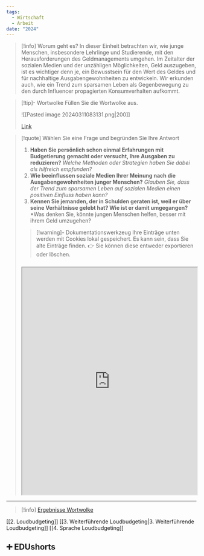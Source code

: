 ```yaml
---
tags:
  - Wirtschaft
  - Arbeit
date: "2024"
---
```

>[!info] Worum geht es?
>In dieser Einheit betrachten wir, wie junge Menschen, insbesondere Lehrlinge und Studierende, mit den Herausforderungen des Geldmanagements umgehen. Im Zeitalter der sozialen Medien und der unzähligen Möglichkeiten, Geld auszugeben, ist es wichtiger denn je, ein Bewusstsein für den Wert des Geldes und für nachhaltige Ausgabengewohnheiten zu entwickeln. Wir erkunden auch, wie ein Trend zum sparsamen Leben als Gegenbewegung zu den durch Influencer propagierten Konsumverhalten aufkommt.



>[!tip]- Wortwolke
>Füllen Sie die Wortwolke aus.
>
>![[Pasted image 20240311083131.png|200]]
>
>[Link](https://www.menti.com/alm13ypnowi5)

>[!quote] Wählen Sie eine Frage und begründen Sie Ihre Antwort
>1. **Haben Sie persönlich schon einmal Erfahrungen mit Budgetierung gemacht oder versucht, Ihre Ausgaben zu reduzieren?**
>   *Welche Methoden oder Strategien haben Sie dabei als hilfreich empfunden?*
>2. **Wie beeinflussen soziale Medien Ihrer Meinung nach die Ausgabengewohnheiten junger Menschen?**
>   *Glauben Sie, dass der Trend zum sparsamen Leben auf sozialen Medien einen positiven Einfluss haben kann?*
>3. **Kennen Sie jemanden, der in Schulden geraten ist, weil er über seine Verhältnisse gelebt hat? Wie ist er damit umgegangen?**
>   *Was denken Sie, könnte jungen Menschen helfen, besser mit ihrem Geld umzugehen?
>   
>>[!warning]- Dokumentationswerkzeug 
>Ihre Einträge unten werden mit Cookies lokal gespeichert. Es kann sein, dass Sie alte Einträge finden. 
>👉 Sie können diese entweder exportieren oder löschen.
>#####
><iframe width="100%" height="600" src="https://app.Lumi.education/run/rdWSOq" allowfullscreen allow="geolocation *; autoplay; encrypted-media"></iframe>


---

>[!info] [Ergebnisse Wortwolke](https://www.mentimeter.com/app/presentation/alpedzww65afc4u5tvjr21fokojnpa4k)

[[2. Loudbudgeting]]
[[3. Weiterführende Loudbudgeting|3. Weiterführende Loudbudgeting]]
[[4. Sprache Loudbudgeting]]

## ➕ EDUshorts
